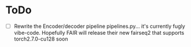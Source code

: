 # ToDo

- [ ] Rewrite the Encoder/decoder pipeline pipelines.py... it's currently fugly vibe-code. Hopefully FAIR will release their new fairseq2 that supports torch2.7.0-cu128 soon
